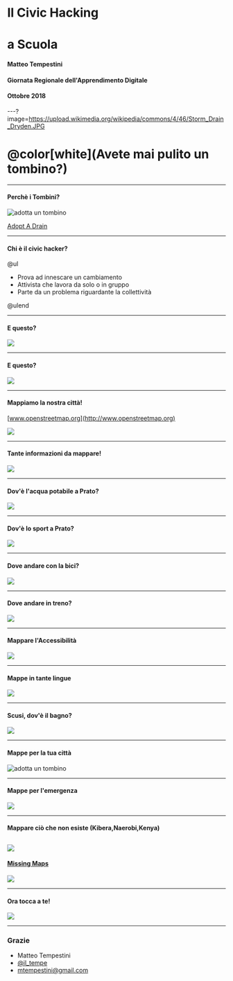 # Il Civic Hacking

# a Scuola

#### Matteo Tempestini
#### Giornata Regionale dell'Apprendimento Digitale
#### Ottobre 2018

---?image=https://upload.wikimedia.org/wikipedia/commons/4/46/Storm_Drain_Dryden.JPG

# @color[white](Avete mai pulito un tombino?)

---

#### Perchè i Tombini?

![adotta un tombino](https://www.youtube.com/embed/Z1Vjrx3IAH0)

[Adopt A Drain](https://adoptadrain.sfwater.org/)

---

#### Chi è il civic hacker?

@ul

- Prova ad innescare un cambiamento
- Attivista che lavora da solo o in gruppo
- Parte da un problema riguardante la collettività 

@ulend

---

#### E questo?

![](assets/image/2.jpg)

---

#### E questo?

![](assets/image/dati.jpg)

---

#### Mappiamo la nostra città!

[www.openstreetmap.org](http://www.openstreetmap.org)

![](assets/image/3.jpg)

---

#### Tante informazioni da mappare!

![](assets/image/esempioosm.jpg)

---

#### Dov'è l'acqua potabile a Prato?

![](assets/image/acqua.jpg)

---

#### Dov'è lo sport a Prato?

![](assets/image/sport.jpg)

---

#### Dove andare con la bici?

![](assets/image/pisteciclabili.jpg)

---

#### Dove andare in treno?

![](assets/image/ferrovie.jpg)

---

#### Mappare l'Accessibilità

![](assets/image/access.jpg)

---

#### Mappe in tante lingue

![](assets/image/mapparepratoincinese.jpg)

---

#### Scusi, dov'è il bagno?

![](assets/image/bagnipubblici.jpg)

---

#### Mappe per la tua città

![adotta un tombino](https://www.youtube.com/embed/Z1Vjrx3IAH0)

---

#### Mappe per l'emergenza

![](assets/image/nepal.jpg)

---

#### Mappare ciò che non esiste (Kibera,Naerobi,Kenya)

![](assets/image/kibera-map.jpg)
---

#### [Missing Maps](https://www.missingmaps.org/)

![](assets/image/process-missing-maps.jpg)

---

#### Ora tocca a te!

![](assets/image/pexels-photo-297755.jpeg)

---

### Grazie
- Matteo Tempestini
- [@il_tempe](https://www.twitter.com/il_tempe)
- [mtempestini@gmail.com](mailto:mtempestini@gmail.com)